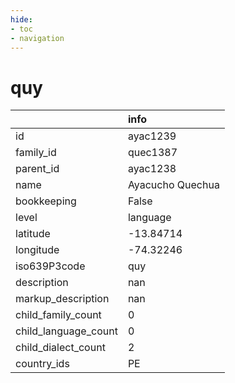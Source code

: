 ```yaml
---
hide:
- toc
- navigation
---
```

# quy
|                      | info             |
|:---------------------|:-----------------|
| id                   | ayac1239         |
| family_id            | quec1387         |
| parent_id            | ayac1238         |
| name                 | Ayacucho Quechua |
| bookkeeping          | False            |
| level                | language         |
| latitude             | -13.84714        |
| longitude            | -74.32246        |
| iso639P3code         | quy              |
| description          | nan              |
| markup_description   | nan              |
| child_family_count   | 0                |
| child_language_count | 0                |
| child_dialect_count  | 2                |
| country_ids          | PE               |